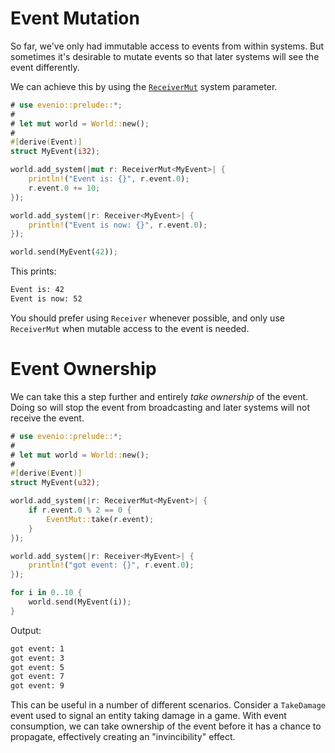# Event Mutation

So far, we've only had immutable access to events from within systems.
But sometimes it's desirable to mutate events so that later systems will see the event differently.

We can achieve this by using the [`ReceiverMut`] system parameter.

```rust
# use evenio::prelude::*;
#
# let mut world = World::new();
#
#[derive(Event)]
struct MyEvent(i32);

world.add_system(|mut r: ReceiverMut<MyEvent>| {
    println!("Event is: {}", r.event.0);
    r.event.0 += 10;
});

world.add_system(|r: Receiver<MyEvent>| {
    println!("Event is now: {}", r.event.0);
});

world.send(MyEvent(42));
```

This prints:
```txt
Event is: 42
Event is now: 52
```

You should prefer using `Receiver` whenever possible, and only use `ReceiverMut` when mutable access to the event is needed.

[`ReceiverMut`]: crate::event::ReceiverMut

# Event Ownership

We can take this a step further and entirely _take ownership_ of the event.
Doing so will stop the event from broadcasting and later systems will not receive the event.

```rust
# use evenio::prelude::*;
# 
# let mut world = World::new();
# 
#[derive(Event)]
struct MyEvent(u32);

world.add_system(|r: ReceiverMut<MyEvent>| {
    if r.event.0 % 2 == 0 {
        EventMut::take(r.event);
    }
});

world.add_system(|r: Receiver<MyEvent>| {
    println!("got event: {}", r.event.0);
});

for i in 0..10 {
    world.send(MyEvent(i));
}
```

Output:

```txt
got event: 1
got event: 3
got event: 5
got event: 7
got event: 9
```

This can be useful in a number of different scenarios.
Consider a `TakeDamage` event used to signal an entity taking damage in a game.
With event consumption, we can take ownership of the event before it has a chance to propagate, effectively creating an "invincibility" effect.
